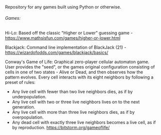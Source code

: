 Repository for any games built using Python or otherwise.

###### Games:

Hi-Lo: Based off the classic "Higher or Lower" guessing game - https://www.mathsisfun.com/games/higher-or-lower.html

Blackjack: Command line implementation of BlackJack (21) - https://wizardofodds.com/games/blackjack/basics/

Conway's Game of Life: Graphical zero-player cellular automaton game. User provides the "seed", or the games original configuration consisting of cells in one of two states - Alive or Dead, and then observes how the pattern evolves.
Every cell interacts with its eight neighbors by following a preset of rules:
 - Any live cell with fewer than two live neighbors dies, as if by underpopulation.
 - Any live cell with two or three live neighbors lives on to the next generation.
 - Any live cell with more than three live neighbors dies, as if by overpopulation.
 - Any dead cell with exactly three live neighbors becomes a live cell, as if by reproduction.
 https://bitstorm.org/gameoflife/
 